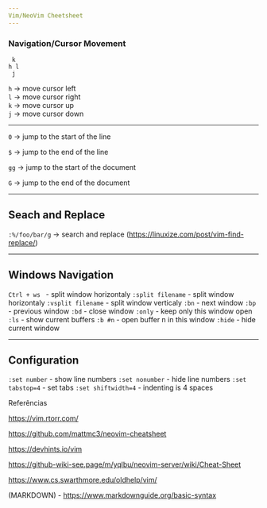 ```yaml
---
Vim/NeoVim Cheetsheet
---
```


### Navigation/Cursor Movement


```
 k
h l
 j
```

`h` -> move cursor left  
`l` -> move cursor right  
`k` -> move cursor up  
`j` -> move cursor down  
***
`0` -> jump to the start of the line

`$` -> jump to the end of the line

`gg` -> jump to the start of the document

`G` -> jump to the end of the document

---
Seach and Replace
---
`:%/foo/bar/g` -> search and replace (https://linuxize.com/post/vim-find-replace/)

---
Windows Navigation
---
`Ctrl + ws ` - split window horizontaly
`:split filename` - split window horizontaly
`:vsplit filename` - split window verticaly
`:bn` - next window
`:bp` - previous window
`:bd` - close window
`:only` - keep only this window open
`:ls` - show current buffers
`:b #n` - open buffer n in this window
`:hide` - hide current window

---
Configuration
---
`:set number` - show line numbers
`:set nonumber` - hide line numbers
`:set tabstop=4` - set tabs
`:set shiftwidth=4` - indenting is 4 spaces

Referências

https://vim.rtorr.com/

https://github.com/mattmc3/neovim-cheatsheet

https://devhints.io/vim

https://github-wiki-see.page/m/yqlbu/neovim-server/wiki/Cheat-Sheet

https://www.cs.swarthmore.edu/oldhelp/vim/

(MARKDOWN) - https://www.markdownguide.org/basic-syntax

